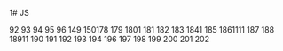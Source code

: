 1# JS

92
93
94
95
96
149
150178
179
1801
181
182
183
1841
185
1861111
187
188
18911
190
191
192
193
194
196
197
198
199
200
201
202

